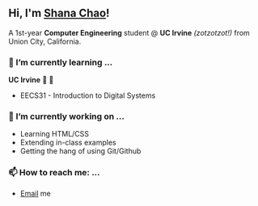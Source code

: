 ## Hi, I'm [Shana Chao](https://www.linkedin.com/in/shanachao/)!
A 1st-year **Computer Engineering** student @ **UC Irvine** _(zotzotzot!)_ from Union City, California. 

### 🌱 I’m currently learning ...
__UC Irvine__ 🐜 🥣
- EECS31 - Introduction to Digital Systems

### 🔭 I’m currently working on ...
- Learning HTML/CSS
- Extending in-class examples
- Getting the hang of using Git/Github

### 📫 How to reach me: ...
- [Email](mailto:shanaxchao@gmail.com) me
